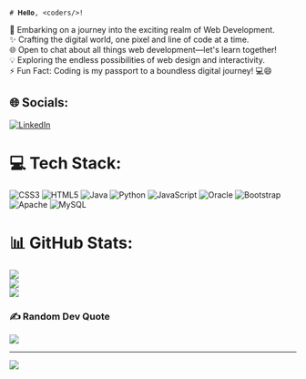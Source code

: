                                                                                         # 𝐇𝐞𝐥𝐥𝐨, <𝚌𝚘𝚍𝚎𝚛𝚜/>! 
🌱 Embarking on a journey into the exciting realm of Web Development.<br>✨ Crafting the digital world, one pixel and line of code at a time.<br>🌐 Open to chat about all things web development—let's learn together!<br>💡 Exploring the endless possibilities of web design and interactivity.<br>⚡ Fun Fact: Coding is my passport to a boundless digital journey! 💻😄


## 🌐 Socials:
[![LinkedIn](https://img.shields.io/badge/LinkedIn-%230077B5.svg?logo=linkedin&logoColor=white)](https://linkedin.com/in/www.linkedin.com/in/huzefa-momin-ah1312/) 

# 💻 Tech Stack:
![CSS3](https://img.shields.io/badge/css3-%231572B6.svg?style=flat-square&logo=css3&logoColor=white) ![HTML5](https://img.shields.io/badge/html5-%23E34F26.svg?style=flat-square&logo=html5&logoColor=white) ![Java](https://img.shields.io/badge/java-%23ED8B00.svg?style=flat-square&logo=java&logoColor=white) ![Python](https://img.shields.io/badge/python-3670A0?style=flat-square&logo=python&logoColor=ffdd54) ![JavaScript](https://img.shields.io/badge/javascript-%23323330.svg?style=flat-square&logo=javascript&logoColor=%23F7DF1E) ![Oracle](https://img.shields.io/badge/Oracle-F80000?style=flat-square&logo=oracle&logoColor=white) ![Bootstrap](https://img.shields.io/badge/bootstrap-%23563D7C.svg?style=flat-square&logo=bootstrap&logoColor=white) ![Apache](https://img.shields.io/badge/apache-%23D42029.svg?style=flat-square&logo=apache&logoColor=white) ![MySQL](https://img.shields.io/badge/mysql-%2300f.svg?style=flat-square&logo=mysql&logoColor=white)
# 📊 GitHub Stats:
![](https://github-readme-stats.vercel.app/api?username=Huzefamomin&theme=dark&hide_border=false&include_all_commits=true&count_private=true)<br/>
![](https://github-readme-streak-stats.herokuapp.com/?user=Huzefamomin&theme=dark&hide_border=false)<br/>
![](https://github-readme-stats.vercel.app/api/top-langs/?username=Huzefamomin&theme=dark&hide_border=false&include_all_commits=true&count_private=true&layout=compact)

### ✍️ Random Dev Quote
![](https://quotes-github-readme.vercel.app/api?type=horizontal&theme=radical)

---
[![](https://visitcount.itsvg.in/api?id=Huzefamomin&icon=3&color=3)](https://visitcount.itsvg.in)

<!-- Proudly created with GPRM ( https://gprm.itsvg.in ) -->
